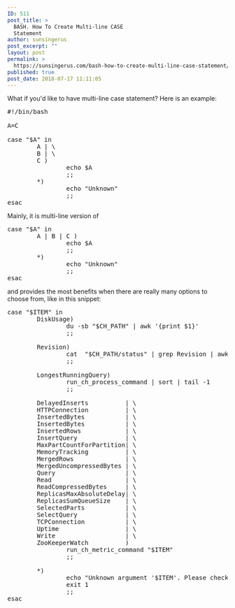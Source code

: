 ```yaml
---
ID: 511
post_title: >
  BASH. How To Create Multi-line CASE
  Statement
author: sunsingerus
post_excerpt: ""
layout: post
permalink: >
  https://sunsingerus.com/bash-how-to-create-multi-line-case-statement/
published: true
post_date: 2018-07-17 11:11:05
---
```

What if you'd like to have multi-line case statement?
Here is an example:
<pre>
#!/bin/bash

A=C

case "$A" in
        A | \
        B | \
        C )
                echo $A
                ;;
        *)
                echo "Unknown"
                ;;
esac
</pre>
Mainly, it is multi-line version of
<pre>
case "$A" in
        A | B | C )
                echo $A
                ;;
        *)
                echo "Unknown"
                ;;
esac
</pre>

and provides the most benefits when there are really many options to choose from, like in this snippet:

<pre>
case "$ITEM" in
        DiskUsage)
                du -sb "$CH_PATH" | awk '{print $1}'
                ;;

        Revision)
                cat  "$CH_PATH/status" | grep Revision | awk '{print $2}'
                ;;

        LongestRunningQuery)
                run_ch_process_command | sort | tail -1
                ;;

        DelayedInserts          | \
        HTTPConnection          | \
        InsertedBytes           | \
        InsertedBytes           | \
        InsertedRows            | \
        InsertQuery             | \
        MaxPartCountForPartition| \
        MemoryTracking          | \
        MergedRows              | \
        MergedUncompressedBytes | \
        Query                   | \
        Read                    | \
        ReadCompressedBytes     | \
        ReplicasMaxAbsoluteDelay| \
        ReplicasSumQueueSize    | \
        SelectedParts           | \
        SelectQuery             | \
        TCPConnection           | \
        Uptime                  | \
        Write                   | \
        ZooKeeperWatch          )
                run_ch_metric_command "$ITEM"
                ;;

        *)
                echo "Unknown argument '$ITEM'. Please check command to run"
                exit 1
                ;;
esac


</pre>